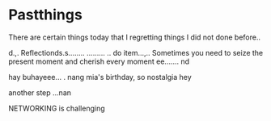 # Pastthings

There are certain things today that I regretting things I did not done before..

d.,.
Reflectionds.s........
.........
..
do item...,..
Sometimes you need to seize the present moment and cherish every moment ee.......
nd

hay buhayeee...
.
nang mia's birthday, so nostalgia
hey


another step ...nan

NETWORKING is challenging 
